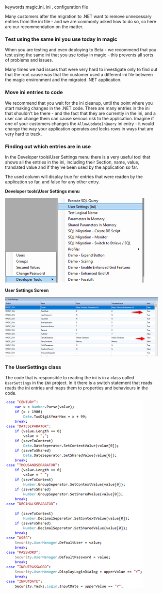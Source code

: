 ﻿keywords:magic.ini, ini , configuration file

Many customers after the migration to .NET want to remove unnecessary entries from the ini file - and we are commonly asked how to do so, so here are our recommendation on the matter.

### Test using the same ini you use today in magic
When you are testing and even deploying to Beta - we recommend that you test using the same ini that you use today in magic - this prevents all sorts of problems and issues.

Many times we had issues that were very hard to investigate only to find out that the root cause was that the customer used a different ini file between the magic environment and the migrated .NET application.

### Move ini entries to code
We recommend that you wait for the ini cleanup, until the point where you start making changes in the .NET code. 
There are many entries in the ini that shouldn't be there - and the fact that they are currently in the ini, and a user can change them can cause serious risk to the application.
Imagine if one of your customers changes the `AllowUpdateInQuery` ini entry - it would change the way your application operates and locks rows in ways that are very hard to track.

### Finding out which entries are in use
In the Developer tools\User Settings menu there is a very useful tool that shows all the entries in the ini, including their Section, name, value, translated value and if they've been used by the application so far.

The used column will display true for entries that were readen by the application so far, and false for any other entry.

**Developer tools\User Settings menu**

![2019 01 03 08H19 11](2019-01-03_08h19_11.png)

**User Settings Screen**

![2019 01 03 08H20 13](2019-01-03_08h20_13.png)


### The UserSettings class
The code that is responsible to reading the ini is in a class called `UserSettings` in the `ENV` project. In it there is a switch statement that reads reads the ini entries and maps them to properties and behaviours in the code.

![2019 01 03 08H15 55](2019-01-03_08h15_55.png)

